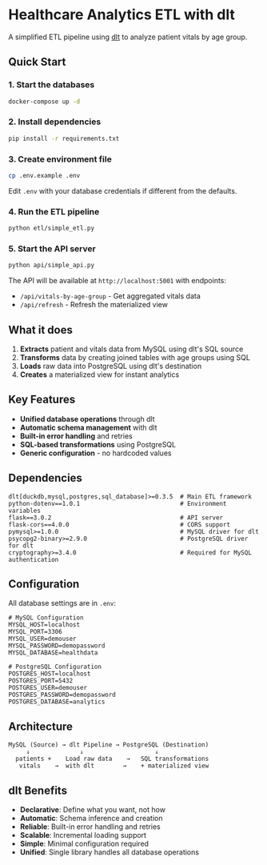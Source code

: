 # Healthcare Analytics ETL with dlt

A simplified ETL pipeline using [dlt](https://dlthub.com) to analyze patient vitals by age group.

## Quick Start

### 1. Start the databases

```bash
docker-compose up -d
```

### 2. Install dependencies

```bash
pip install -r requirements.txt
```

### 3. Create environment file

```bash
cp .env.example .env
```

Edit `.env` with your database credentials if different from the defaults.


### 4. Run the ETL pipeline

```bash
python etl/simple_etl.py
```

### 5. Start the API server

```bash
python api/simple_api.py
```

The API will be available at `http://localhost:5001` with endpoints:

- `/api/vitals-by-age-group` - Get aggregated vitals data
- `/api/refresh` - Refresh the materialized view

## What it does

1. **Extracts** patient and vitals data from MySQL using dlt's SQL source
2. **Transforms** data by creating joined tables with age groups using SQL
3. **Loads** raw data into PostgreSQL using dlt's destination
4. **Creates** a materialized view for instant analytics

## Key Features

- **Unified database operations** through dlt
- **Automatic schema management** with dlt
- **Built-in error handling** and retries
- **SQL-based transformations** using PostgreSQL
- **Generic configuration** - no hardcoded values

## Dependencies

```
dlt[duckdb,mysql,postgres,sql_database]>=0.3.5  # Main ETL framework
python-dotenv==1.0.1                            # Environment variables
flask==3.0.2                                    # API server
flask-cors==4.0.0                               # CORS support
pymysql>=1.0.0                                  # MySQL driver for dlt
psycopg2-binary>=2.9.0                          # PostgreSQL driver for dlt
cryptography>=3.4.0                             # Required for MySQL authentication
```

## Configuration

All database settings are in `.env`:

```env
# MySQL Configuration
MYSQL_HOST=localhost
MYSQL_PORT=3306
MYSQL_USER=demouser
MYSQL_PASSWORD=demopassword
MYSQL_DATABASE=healthdata

# PostgreSQL Configuration
POSTGRES_HOST=localhost
POSTGRES_PORT=5432
POSTGRES_USER=demouser
POSTGRES_PASSWORD=demopassword
POSTGRES_DATABASE=analytics
```

## Architecture

```
MySQL (Source) → dlt Pipeline → PostgreSQL (Destination)
     ↓              ↓                    ↓
  patients +    Load raw data    →   SQL transformations
   vitals    →  with dlt        →    + materialized view
```

## dlt Benefits

- **Declarative**: Define what you want, not how
- **Automatic**: Schema inference and creation
- **Reliable**: Built-in error handling and retries
- **Scalable**: Incremental loading support
- **Simple**: Minimal configuration required
- **Unified**: Single library handles all database operations
